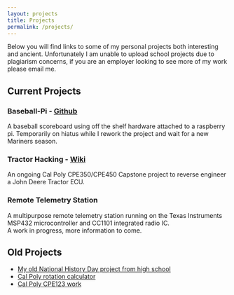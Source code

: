```yaml
---
layout: projects
title: Projects
permalink: /projects/
---
```


Below you will find links to some of my personal projects
both interesting and ancient.  Unfortunately I am unable to
upload school projects due to plagiarism concerns,
if you are an employer looking to see more of my work
please email me.

## Current Projects

### Baseball-Pi - [Github](https://github.com/Goldman60/baseball-pi)

A baseball scoreboard using off the shelf hardware
attached to a raspberry pi.
Temporarily on hiatus while I rework the project
and wait for a new Mariners season.

### Tractor Hacking - [Wiki](https://wiki.nclf.net/index.php?title=TractorHacking:Main_Page)

An ongoing Cal Poly CPE350/CPE450 Capstone project to reverse
engineer a John Deere Tractor ECU.

### Remote Telemetry Station

A multipurpose remote telemetry station running on the Texas
Instruments MSP432 microcontroller and CC1101 integrated radio IC.  
A work in progress, more information to come.

## Old Projects

* [My old National History Day project from high school](https://projects.ajfite.com/nhd/)
* [Cal Poly rotation calculator](https://projects.ajfite.com/rotations/)
* [Cal Poly CPE123 work](https://sites.google.com/site/ajcpe123/)
